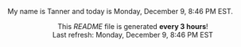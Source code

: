 My name is Tanner and today is Monday, December 9, 8:46 PM EST.

<p align="center">This <i>README</i> file is generated <b>every 3 hours</b>!</br>Last refresh: Monday, December 9, 8:46 PM EST<br /></p>
